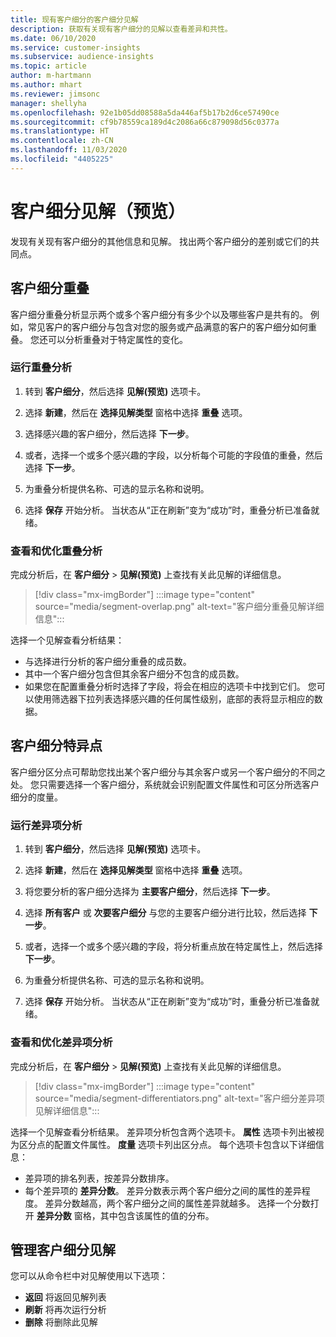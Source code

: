 ```yaml
---
title: 现有客户细分的客户细分见解
description: 获取有关现有客户细分的见解以查看差异和共性。
ms.date: 06/10/2020
ms.service: customer-insights
ms.subservice: audience-insights
ms.topic: article
author: m-hartmann
ms.author: mhart
ms.reviewer: jimsonc
manager: shellyha
ms.openlocfilehash: 92e1b05dd08588a5da446af5b17b2d6ce57490ce
ms.sourcegitcommit: cf9b78559ca189d4c2086a66c879098d56c0377a
ms.translationtype: HT
ms.contentlocale: zh-CN
ms.lasthandoff: 11/03/2020
ms.locfileid: "4405225"
---
```

# <a name="segment-insights-preview"></a>客户细分见解（预览）

发现有关现有客户细分的其他信息和见解。 找出两个客户细分的差别或它们的共同点。

## <a name="segment-overlap"></a>客户细分重叠

客户细分重叠分析显示两个或多个客户细分有多少个以及哪些客户是共有的。 例如，常见客户的客户细分与包含对您的服务或产品满意的客户的客户细分如何重叠。
您还可以分析重叠对于特定属性的变化。

### <a name="run-an-overlap-analysis"></a>运行重叠分析

1. 转到 **客户细分**，然后选择 **见解(预览)** 选项卡。

1. 选择 **新建**，然后在 **选择见解类型** 窗格中选择 **重叠** 选项。

1. 选择感兴趣的客户细分，然后选择 **下一步**。

1. 或者，选择一个或多个感兴趣的字段，以分析每个可能的字段值的重叠，然后选择 **下一步**。

1. 为重叠分析提供名称、可选的显示名称和说明。

1. 选择 **保存** 开始分析。 当状态从“正在刷新”变为“成功”时，重叠分析已准备就绪。

### <a name="view-and-optimize-an-overlap-analysis"></a>查看和优化重叠分析

完成分析后，在 **客户细分** > **见解(预览)** 上查找有关此见解的详细信息。

> [!div class="mx-imgBorder"]
> :::image type="content" source="media/segment-overlap.png" alt-text="客户细分重叠见解详细信息":::

选择一个见解查看分析结果：

- 与选择进行分析的客户细分重叠的成员数。
- 其中一个客户细分包含但其余客户细分不包含的成员数。
- 如果您在配置重叠分析时选择了字段，将会在相应的选项卡中找到它们。 您可以使用筛选器下拉列表选择感兴趣的任何属性级别，底部的表将显示相应的数据。

## <a name="segment-differentiators"></a>客户细分特异点

客户细分区分点可帮助您找出某个客户细分与其余客户或另一个客户细分的不同之处。 您只需要选择一个客户细分，系统就会识别配置文件属性和可区分所选客户细分的度量。

### <a name="run-a-differentiator-analysis"></a>运行差异项分析

1. 转到 **客户细分**，然后选择 **见解(预览)** 选项卡。

1. 选择 **新建**，然后在 **选择见解类型** 窗格中选择 **重叠** 选项。

1. 将您要分析的客户细分选择为 **主要客户细分**，然后选择 **下一步**。

1. 选择 **所有客户** 或 **次要客户细分** 与您的主要客户细分进行比较，然后选择 **下一步**。

1. 或者，选择一个或多个感兴趣的字段，将分析重点放在特定属性上，然后选择 **下一步**。

1. 为重叠分析提供名称、可选的显示名称和说明。

1. 选择 **保存** 开始分析。 当状态从“正在刷新”变为“成功”时，重叠分析已准备就绪。

### <a name="view-and-optimize-a-differentiators-analysis"></a>查看和优化差异项分析

完成分析后，在 **客户细分** > **见解(预览)** 上查找有关此见解的详细信息。

> [!div class="mx-imgBorder"]
> :::image type="content" source="media/segment-differentiators.png" alt-text="客户细分差异项见解详细信息":::

选择一个见解查看分析结果。 差异项分析包含两个选项卡。 **属性** 选项卡列出被视为区分点的配置文件属性。 **度量** 选项卡列出区分点。 每个选项卡包含以下详细信息：

- 差异项的排名列表，按差异分数排序。
- 每个差异项的 **差异分数**。 差异分数表示两个客户细分之间的属性的差异程度。 差异分数越高，两个客户细分之间的属性差异就越多。 选择一个分数打开 **差异分数** 窗格，其中包含该属性的值的分布。

## <a name="manage-segment-insights"></a>管理客户细分见解

您可以从命令栏中对见解使用以下选项：

- **返回** 将返回见解列表
- **刷新** 将再次运行分析
- **删除** 将删除此见解
